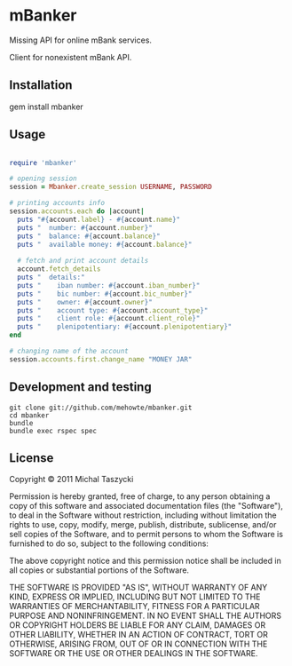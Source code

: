 mBanker
=======

Missing API for online mBank services.

Client for nonexistent mBank API. 

Installation
------------

gem install mbanker

Usage
-----

``` ruby

require 'mbanker'

# opening session
session = Mbanker.create_session USERNAME, PASSWORD

# printing accounts info
session.accounts.each do |account|
  puts "#{account.label} - #{account.name}"
  puts "  number: #{account.number}"
  puts "  balance: #{account.balance}"
  puts "  available money: #{account.balance}"
  
  # fetch and print account details
  account.fetch_details
  puts "  details:"
  puts "    iban number: #{account.iban_number}"
  puts "    bic number: #{account.bic_number}"
  puts "    owner: #{account.owner}"
  puts "    account type: #{account.account_type}"
  puts "    client role: #{account.client_role}"
  puts "    plenipotentiary: #{account.plenipotentiary}"
end

# changing name of the account
session.accounts.first.change_name "MONEY JAR"

```

Development and testing
-------------
    
    git clone git://github.com/mehowte/mbanker.git
    cd mbanker
    bundle
    bundle exec rspec spec

License
-------

Copyright © 2011 Michal Taszycki

 Permission is hereby granted, free of charge, to any person obtaining a copy
 of this software and associated documentation files (the "Software"), to deal
 in the Software without restriction, including without limitation the rights
 to use, copy, modify, merge, publish, distribute, sublicense, and/or sell
 copies of the Software, and to permit persons to whom the Software is
 furnished to do so, subject to the following conditions:

 The above copyright notice and this permission notice shall be included in
 all copies or substantial portions of the Software.

 THE SOFTWARE IS PROVIDED "AS IS", WITHOUT WARRANTY OF ANY KIND, EXPRESS OR
 IMPLIED, INCLUDING BUT NOT LIMITED TO THE WARRANTIES OF MERCHANTABILITY,
 FITNESS FOR A PARTICULAR PURPOSE AND NONINFRINGEMENT. IN NO EVENT SHALL THE
 AUTHORS OR COPYRIGHT HOLDERS BE LIABLE FOR ANY CLAIM, DAMAGES OR OTHER
 LIABILITY, WHETHER IN AN ACTION OF CONTRACT, TORT OR OTHERWISE, ARISING FROM,
 OUT OF OR IN CONNECTION WITH THE SOFTWARE OR THE USE OR OTHER DEALINGS IN
 THE SOFTWARE.


